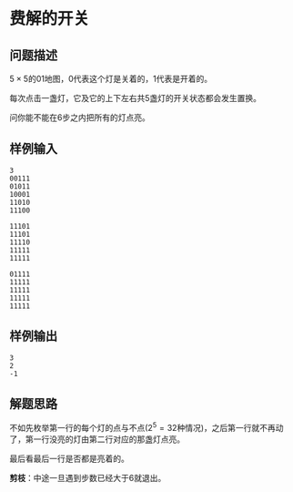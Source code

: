 # 费解的开关

## 问题描述
$5\times5$的$01$地图，$0$代表这个灯是关着的，$1$代表是开着的。

每次点击一盏灯，它及它的上下左右共$5$盏灯的开关状态都会发生置换。

问你能不能在$6$步之内把所有的灯点亮。

## 样例输入
```
3
00111
01011
10001
11010
11100

11101
11101
11110
11111
11111

01111
11111
11111
11111
11111
```

## 样例输出
```
3
2
-1
```

## 解题思路
不如先枚举第一行的每个灯的点与不点($2^5=32$种情况)，之后第一行就不再动了，第一行没亮的灯由第二行对应的那盏灯点亮。

最后看最后一行是否都是亮着的。

**剪枝**：中途一旦遇到步数已经大于6就退出。
